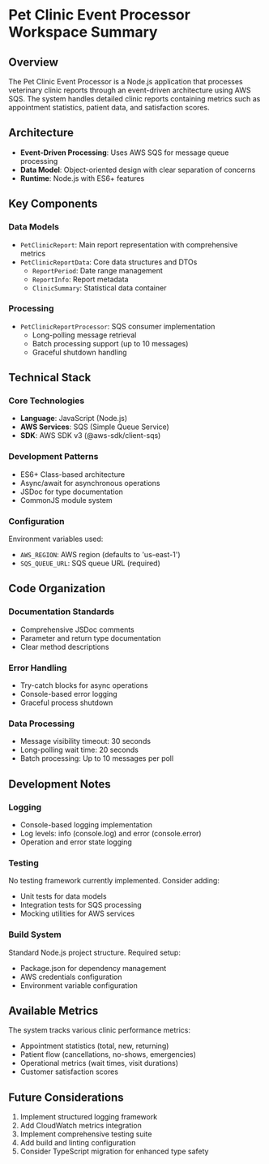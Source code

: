 # Pet Clinic Event Processor Workspace Summary

## Overview
The Pet Clinic Event Processor is a Node.js application that processes veterinary clinic reports through an event-driven architecture using AWS SQS. The system handles detailed clinic reports containing metrics such as appointment statistics, patient data, and satisfaction scores.

## Architecture
- **Event-Driven Processing**: Uses AWS SQS for message queue processing
- **Data Model**: Object-oriented design with clear separation of concerns
- **Runtime**: Node.js with ES6+ features

## Key Components

### Data Models
- `PetClinicReport`: Main report representation with comprehensive metrics
- `PetClinicReportData`: Core data structures and DTOs
  - `ReportPeriod`: Date range management
  - `ReportInfo`: Report metadata
  - `ClinicSummary`: Statistical data container

### Processing
- `PetClinicReportProcessor`: SQS consumer implementation
  - Long-polling message retrieval
  - Batch processing support (up to 10 messages)
  - Graceful shutdown handling

## Technical Stack

### Core Technologies
- **Language**: JavaScript (Node.js)
- **AWS Services**: SQS (Simple Queue Service)
- **SDK**: AWS SDK v3 (@aws-sdk/client-sqs)

### Development Patterns
- ES6+ Class-based architecture
- Async/await for asynchronous operations
- JSDoc for type documentation
- CommonJS module system

### Configuration
Environment variables used:
- `AWS_REGION`: AWS region (defaults to 'us-east-1')
- `SQS_QUEUE_URL`: SQS queue URL (required)

## Code Organization

### Documentation Standards
- Comprehensive JSDoc comments
- Parameter and return type documentation
- Clear method descriptions

### Error Handling
- Try-catch blocks for async operations
- Console-based error logging
- Graceful process shutdown

### Data Processing
- Message visibility timeout: 30 seconds
- Long-polling wait time: 20 seconds
- Batch processing: Up to 10 messages per poll

## Development Notes

### Logging
- Console-based logging implementation
- Log levels: info (console.log) and error (console.error)
- Operation and error state logging

### Testing
No testing framework currently implemented. Consider adding:
- Unit tests for data models
- Integration tests for SQS processing
- Mocking utilities for AWS services

### Build System
Standard Node.js project structure. Required setup:
- Package.json for dependency management
- AWS credentials configuration
- Environment variable configuration

## Available Metrics
The system tracks various clinic performance metrics:
- Appointment statistics (total, new, returning)
- Patient flow (cancellations, no-shows, emergencies)
- Operational metrics (wait times, visit durations)
- Customer satisfaction scores

## Future Considerations
1. Implement structured logging framework
2. Add CloudWatch metrics integration
3. Implement comprehensive testing suite
4. Add build and linting configuration
5. Consider TypeScript migration for enhanced type safety
